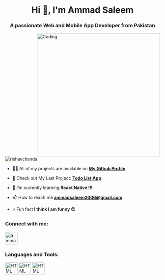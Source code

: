 <!--- [![MasterHead](https://firebasestorage.googleapis.com/v0/b/flexi-coding.appspot.com/o/dempgi7-520f8d5f-63d4-4453-8822-dbc149ae27f8.gif?alt=media&token=91c0c7b2-93c3-4029-b011-1a8703c5730d)](https://rishavchanda.io) --->
<h1 align="center">Hi 👋, I'm Ammad Saleem</h1>
<h3 align="center">A passionate Web and Mobile App Developer from Pakistan</h3>
<img align="right" alt="Coding" width="400" src="https://cdn.dribbble.com/users/1162077/screenshots/3848914/programmer.gif">

<p align="left"> <img src="https://komarev.com/ghpvc/?username=rishavchanda&label=Profile%20views&color=0e75b6&style=flat" alt="rishavchanda" /> </p>

- 👨‍💻 All of my projects are available on **[My Github Profile](https://github.com/ammadsaleem15)**
  
- 🔭 Check out My Last Project: **[Todo List App](https://github.com/ammadsaleem15/Todo-List)**

- 🌱 I’m currently learning **React Native !!!**

- 📫 How to reach me **ammadsaleem2006@gmail.com**

- ⚡ Fun fact **I think I am funny 😉**

<h3 align="left">Connect with me:</h3>
<p align="left">
<a href="https://github.com/ammadsaleem15" target="blank"><img align="center" src="https://static-00.iconduck.com/assets.00/github-light-icon-2048x1998-m3c0rgap.png" alt="ammadsaleem15" height="40" width="40" /></a>
</p>

<h3 align="left">Languages and Tools:</h3>
<p align="left"> <img src="https://cdn.iconscout.com/icon/free/png-512/free-html-3521493-2944937.png?f=webp&w=256" alt="HTML" width="40" height="40"/> <img src="https://cdn.iconscout.com/icon/free/png-512/free-css-131-722685.png?f=webp&w=256" alt="HTML" width="40" height="40"/> <img src="https://cdn.iconscout.com/icon/free/png-512/free-javascript-3521515-2945018.png?f=webp&w=256" alt="HTML" width="40" height="40"/> </p>
